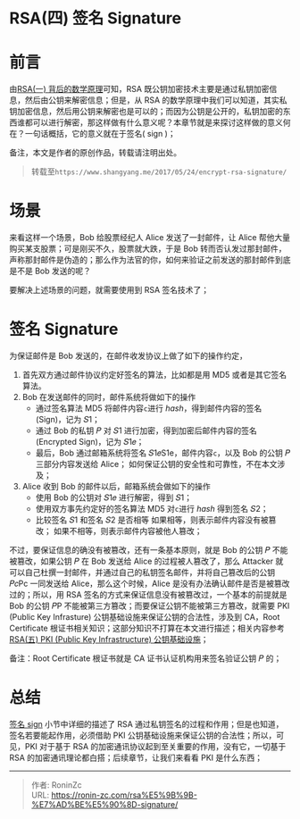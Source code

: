 # RSA(四) 签名 Signature


# 前言

由[RSA(一) 背后的数学原理](https://www.shangyang.me/2017/05/19/encrypt-rsa-math/)可知，RSA 既公钥加密技术主要是通过私钥加密信息，然后由公钥来解密信息；但是，从 RSA 的数学原理中我们可以知道，其实私钥加密信息，然后用公钥来解密也是可以的；而因为公钥是公开的，私钥加密的东西谁都可以进行解密，那这样做有什么意义呢？本章节就是来探讨这样做的意义何在？一句话概括，它的意义就在于签名( sign )；

备注，本文是作者的原创作品，转载请注明出处。

> 转载至`https://www.shangyang.me/2017/05/24/encrypt-rsa-signature/`

# 场景

来看这样一个场景，Bob 给股票经纪人 Alice 发送了一封邮件，让 Alice 帮他大量购买某支股票；可是刚买不久，股票就大跌，于是 Bob 转而否认发过那封邮件，声称那封邮件是伪造的；那么作为法官的你，如何来验证之前发送的那封邮件到底是不是 Bob 发送的呢？

要解决上述场景的问题，就需要使用到 RSA 签名技术了；

# 签名 Signature

为保证邮件是 Bob 发送的，在邮件收发协议上做了如下的操作约定，

1. 首先双方通过邮件协议约定好签名的算法，比如都是用 MD5 或者是其它签名算法。
2. Bob 在发送邮件的同时，邮件系统将做如下的操作
   * 通过签名算法 MD5 将邮件内容`c`进行 *hash*，得到邮件内容的签名(Sign)，记为 𝑆1；
   * 通过 Bob 的私钥 𝑃 对 𝑆1 进行加密，得到加密后邮件内容的签名(Encrypted Sign)，记为 𝑆1𝑒；
   * 最后，Bob 通过邮箱系统将签名 𝑆1𝑒S1e，邮件内容`c`，以及 Bob 的公钥 𝑃 三部分内容发送给 Alice；
     如何保证公钥的安全性和可靠性，不在本文涉及；
3. Alice 收到 Bob 的邮件以后，邮箱系统会做如下的操作
   * 使用 Bob 的公钥对 𝑆1𝑒 进行解密，得到 𝑆1；
   * 使用双方事先约定好的签名算法 MD5 对`c`进行 *hash* 得到签名 𝑆2；
   * 比较签名 𝑆1 和签名 𝑆2 是否相等
     如果相等，则表示邮件内容没有被篡改；
     如果不相等，则表示邮件内容被他人篡改；

不过，要保证信息的确没有被篡改，还有一条基本原则，就是 Bob 的公钥 𝑃 不能被篡改，如果公钥 𝑃 在 Bob 发送给 Alice 的过程被人篡改了，那么 Attacker 就可以自己杜撰一封邮件，并通过自己的私钥签名邮件，并将自己篡改后的公钥 𝑃𝑐Pc 一同发送给 Alice，那么这个时候，Alice 是没有办法确认邮件是否是被篡改过的；所以，用 RSA 签名的方式来保证信息没有被篡改过，一个基本的前提就是 Bob 的公钥 𝑃P 不能被第三方篡改；而要保证公钥不能被第三方篡改，就需要 PKI (Public Key Infrasture) 公钥基础设施来保证公钥的合法性，涉及到 CA，Root Certificate 根证书相关知识；这部分知识不打算在本文进行描述；相关内容参考 [RSA(五) PKI (Public Key Infrastructure) 公钥基础设施](https://www.shangyang.me/2017/05/25/encrypt-rsa-pki/)；

备注：Root Certificate 根证书就是 CA 证书认证机构用来签名验证公钥 𝑃 的；

# 总结

[签名 sign](https://www.shangyang.me/2017/05/24/encrypt-rsa-signature/#签名-sign) 小节中详细的描述了 RSA 通过私钥签名的过程和作用；但是也知道，签名若要能起作用，必须借助 PKI 公钥基础设施来保证公钥的合法性；所以，可见，PKI 对于基于 RSA 的加密通讯协议起到至关重要的作用，没有它，一切基于 RSA 的加密通讯理论都白搭；后续章节，让我们来看看 PKI 是什么东西；

---

> 作者: RoninZc  
> URL: https://ronin-zc.com/rsa%E5%9B%9B-%E7%AD%BE%E5%90%8D-signature/  

